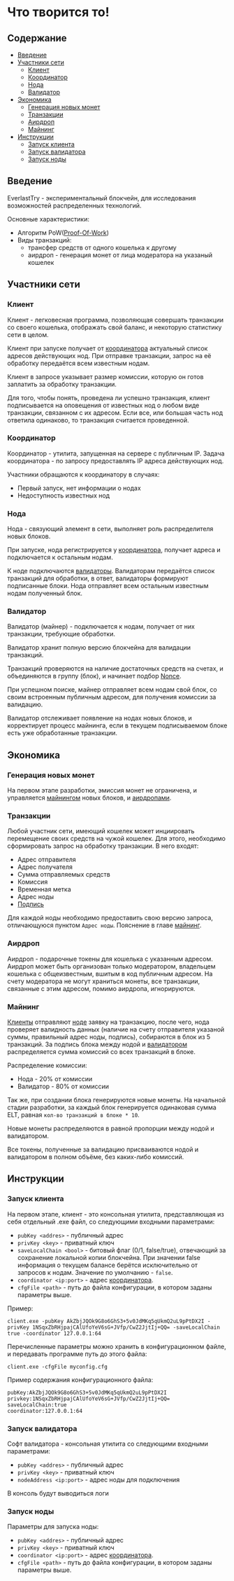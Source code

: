 # Что творится то!

## Содержание
- [Введение](#введение)
- [Участники сети](#учатники-сети)
  - [Клиент](#клиент)
  - [Координатор](#координатор)
  - [Нода](#нода)
  - [Валидатор](#валидатор)
- [Экономика](#экономика)
  - [Генерация новых монет](#генерация-новых-монет)
  - [Транзакции](#транзакции)
  - [Аирдроп](#аирдроп)
  - [Майнинг](#майнинг)
- [Инструкции](#интсрукции)
  - [Запуск клиента](#запуск-клиента)
  - [Запуск валидатора](#запуск-валидатора)
  - [Запуск ноды](#запуск-ноды)

## Введение
EverlastTry - экспериментальный блокчейн, для исследования возможностей распределенных технологий.

Основные характеристики:
- Алгоритм PoW([Proof-Of-Work](https://forklog.com/chto-takoe-proof-of-work-i-proof-of-stake/))
- Виды транзакций:
  - трансфер средств от одного кошелька к другому
  - аирдроп - генерация монет от лица модератора на указаный кошелек

## Участники сети
### Клиент
Клиент - легковесная программа, позволяющая совершать транзакции со своего кошелька, отображать свой баланс, и некоторую статистику сети в целом.


Клиент при запуске получает от [координатора](#координатор) актуальный список адресов действующих нод.
При отправке транзакции, запрос на её обработку передаётся всем известным нодам.

Клиент в запросе указывает размер комиссии, которую он готов заплатить за обработку транзакции.

Для того, чтобы понять, проведена ли успешно транзакция, клиент подписывается на оповещения от известных нод о любом виде транзакции, связанном с их адресом. 
Если все, или большая часть нод ответила одинаково, то транзакция считается проведенной.

### Координатор
Координатор - утилита, запущенная на сервере с публичным IP. Задача координатора - по запросу предоставлять IP адреса действующих нод.

Участники обращаются к координатору в случаях:
- Первый запуск, нет информации о нодах
- Недоступность известных нод

### Нода
Нода - связующий элемент в сети, выполняет роль распределителя новых блоков.

При запуске, нода регистрируется у [координатора](#координатор), получает адреса и подключается к остальным нодам.

К ноде подключаются [валидаторы](#валидатор). Валидаторам передаётся список транзакций для обработки, в ответ, валидаторы формируют подписанные блоки.
Нода отправляет всем остальным известным нодам полученный блок.

### Валидатор
Валидатор (майнер) - подключается к нодам, получает от них транзакции, требующие обработки.

Валидатор хранит полную версию блокчейна для валидации транзакций.

Транзакций проверяются на наличие достаточных средств на счетах, и объединяются в группу (блок), и начинает подбор [Nonce](https://coincentral.com/what-is-a-nonce-proof-of-work/#:~:text=The%20nonce%20is%20a%20central,blockchains%20and%20cryptocurrencies%20like%20Bitcoin.&text=The%20nonce%20is%20a%20random,so%20win%20the%20block%20reward.).

При успешном поиске, майнер отправляет всем нодам свой блок, со своим встроенным публичным адресом, для получения комиссии за валидацию.

Валидатор отслеживает появление на нодах новых блоков, и корректирует процесс майнинга, если в текущем подписываемом блоке есть уже обработанные транзакции. 

## Экономика
### Генерация новых монет
На первом этапе разработки, эмиссия монет не ограничена, и управляется [майнингом](#майнинг) новых блоков, и [аирдропами](#аирдроп).

### Транзакции
Любой участник сети, имеющий кошелек может инциировать перемещение своих средств на чужой кошелек.
Для этого, необходимо сформировать запрос на обработку транзакции. 
В него входят:
- Адрес отправителя
- Адрес получателя
- Сумма отправляемых средств
- Комиссия
- Временная метка
- Адрес ноды
- [Подпись](https://ru.wikipedia.org/wiki/%D0%AD%D0%BB%D0%B5%D0%BA%D1%82%D1%80%D0%BE%D0%BD%D0%BD%D0%B0%D1%8F_%D0%BF%D0%BE%D0%B4%D0%BF%D0%B8%D1%81%D1%8C)

Для каждой ноды необходимо предоставить свою версию запроса, отличающуюся пунктом `Адрес ноды`. Пояснение в главе [майнинг](#майнинг).

### Аирдроп
Аирдроп - подарочные токены для кошелька с указанным адресом.
Аирдроп может быть организован только модератором, владельцем кошелька с общеизвестным, вшитым в код публичным адресом.
На счету модератора не могут храниться монеты, все транзакции, связанные с этим адресом, помимо аирдропа, игнорируются.

### Майнинг
[Клиенты](#клиент) отправляют [ноде](#нода) заявку на транзакцию, после чего, нода проверяет валидность данных (наличие на счету отправителя указаной суммы, правильный адрес ноды, подпись), собираются в блок из 5 транзакций.
За подпись блока между нодой и [валидатором](#валидатор) распределяется сумма комиссий со всех транзакций в блоке.

Распределение комиссии:
- Нода - 20% от комиссии
- Валидатор - 80% от комиссии

Так же, при создании блока генерируются новые монеты. На начальной стадии разработки, за каждый блок генерируется одинаковая сумма ELT, равная `кол-во транзакций в блоке * 10`.

Новые монеты распределяются в равной пропорции между нодой и валидатором.

Все токены, полученные за валидацию присваиваются нодой и валидатором в полном объёме, без каких-либо комиссий.

## Инструкции
### Запуск клиента
На первом этапе, клиент - это консольная утилита, представляющая из себя отдельный .exe файл, со следующими входными параметрами:
- ``pubKey <addres>`` - публичный адрес
- ``privKey <key>`` - приватный ключ
- ``saveLocalChain <bool>`` - битовый флаг (0/1, false/true), отвечающий за сохранение локальной копии блокчейна. При значении false информация о текущем балансе берётся исключительно от запросов к нодам. Значение по умолчанию - `false`.
- ``coordinator <ip:port>`` - адрес [координатора](#координатор).
- ``cfgFile <path>`` - путь до файла конфигурации, в котором заданы параметры выше.

Пример:

``client.exe -pubKey AkZbjJQOk9G8o6GhS3+5v0JdMKq5qUkmQ2uL9pPtDX2I -privKey 1NSqxZbRHjpajCAlUfoYeV6sG+JVfp/CwZ2JjtIj+QQ= -saveLocalChain true -coordinator 127.0.0.1:64``

Перечисленные параметры можно хранить в конфигурационном файле, и передавать программе путь до этого файла:

``client.exe -cfgFile myconfig.cfg``

Пример содержания конфигурационного файла:
```
pubKey:AkZbjJQOk9G8o6GhS3+5v0JdMKq5qUkmQ2uL9pPtDX2I
privkey:1NSqxZbRHjpajCAlUfoYeV6sG+JVfp/CwZ2JjtIj+QQ=
saveLocalChain:true
coordinator:127.0.0.1:64
```

### Запуск валидатора
Софт валидатора - консольная утилита со следующими входными параметрами:
- ``pubKey <addres>`` - публичный адрес
- ``privKey <key>`` - приватный ключ
- ``nodeAddress <ip:port>`` - адрес ноды для подключения

В консоль будут выводиться логи 
### Запуск ноды

Параметры для запуска ноды:
- ``pubKey <addres>`` - публичный адрес
- ``privKey <key>`` - приватный ключ
- ``coordinator <ip:port>`` - адрес [координатора](#координатор).
- ``cfgFile <path>`` - путь до файла конфигурации, в котором заданы параметры выше.
